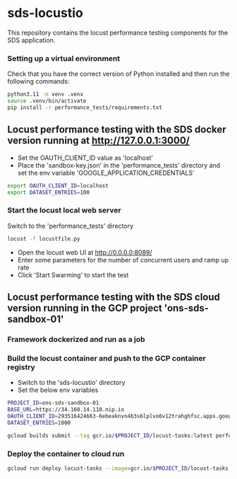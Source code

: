 # sds-locustio

This repository contains the locust performance testing components for the SDS application.

### Setting up a virtual environment

Check that you have the correct version of Python installed and then run the following commands:

```bash
python3.11 -m venv .venv
source .venv/bin/activate
pip install -r performance_tests/requirements.txt
```

## Locust performance testing with the SDS docker version running at http://127.0.0.1:3000/

- Set the OAUTH_CLIENT_ID value as 'localhost'
- Place the 'sandbox-key.json' in the 'performance_tests' directory and set the env variable 'GOOGLE_APPLICATION_CREDENTIALS'

```bash
export OAUTH_CLIENT_ID=localhost
export DATASET_ENTRIES=100
```

### Start the locust local web server

Switch to the 'performance_tests' directory

```bash
locust -f locustfile.py
```

- Open the locust web UI at http://0.0.0.0:8089/
- Enter some parameters for the number of concurrent users and ramp up rate
- Click 'Start Swarming' to start the test

## Locust performance testing with the SDS cloud version running in the GCP project 'ons-sds-sandbox-01'

### Framework dockerized and run as a job

### Build the locust container and push to the GCP container registry

- Switch to the 'sds-locustio' directory
- Set the below env variables

```bash
PROJECT_ID=ons-sds-sandbox-01
BASE_URL=https://34.160.14.110.nip.io
OAUTH_CLIENT_ID=293516424663-6ebeaknvn4b3s6lplvo6v12trahghfsc.apps.googleusercontent.com
DATASET_ENTRIES=1000
```

```bash
gcloud builds submit --tag gcr.io/$PROJECT_ID/locust-tasks:latest performance_tests/
```

### Deploy the container to cloud run

```bash
gcloud run deploy locust-tasks --image=gcr.io/$PROJECT_ID/locust-tasks:latest --set-env-vars=PROJECT_ID=$PROJECT_ID,BASE_URL=$BASE_URL,OAUTH_CLIENT_ID=$OAUTH_CLIENT_ID,DATASET_ENTRIES=$DATASET_ENTRIES --region=europe-west2 --port=8089 --service-account=$PROJECT_ID@appspot.gserviceaccount.com